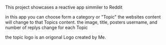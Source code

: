 This project showcases a reactive app simmiler to Reddit

in this app you can choose form a category or "Topic"
the websites content will change to that Topics content. 
the image, title, posters username, and number of replys change for each Topic

the topic logo is an origonal Logo created by Me.

